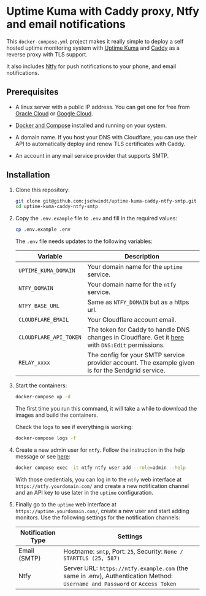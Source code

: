 # Uptime Kuma with Caddy proxy, Ntfy and email notifications

This `docker-compose.yml` project makes it really simple to deploy a self hosted uptime monitoring system with [Uptime Kuma](https://github.com/louislam/uptime-kuma) and [Caddy](https://caddyserver.com/) as a reverse proxy with TLS support.

It also includes [Ntfy](https://github.com/binwiederhier/ntfy) for push notifications to your phone, and email notifications.

## Prerequisites

- A linux server with a public IP address. You can get one for free from [Oracle Cloud](https://www.oracle.com/cloud/free/) or [Google Cloud](https://cloud.google.com/free).

- [Docker and Compose](https://docs.docker.com/engine/install/ubuntu/) installed and running on your system.

- A domain name. If you host your DNS with Cloudflare, you can use their API to automatically deploy and renew TLS certificates with Caddy.

- An account in any mail service provider that supports SMTP.

## Installation

1. Clone this repository:

    ```bash
    git clone git@github.com:jschwindt/uptime-kuma-caddy-ntfy-smtp.git
    cd uptime-kuma-caddy-ntfy-smtp
    ```
2. Copy the `.env.example` file to `.env` and fill in the required values:

    ```bash
    cp .env.example .env
    ```
    The `.env` file needs updates to the following variables:

    | Variable | Description |
    | --- | --- |
    | `UPTIME_KUMA_DOMAIN` | Your domain name for the `uptime` service. |
    | `NTFY_DOMAIN` | Your domain name for the `ntfy` service. |
    | `NTFY_BASE_URL` | Same as `NTFY_DOMAIN` but as a https url. |
    | `CLOUDFLARE_EMAIL` | Your Cloudflare account email. |
    | `CLOUDFLARE_API_TOKEN` | The token for Caddy to handle DNS changes in Cloudflare. Get it [here](https://dash.cloudflare.com/profile/api-tokens) with `DNS:Edit` permissions. |
    | `RELAY_xxxx` | The config for your SMTP service provider account. The example given is for the Sendgrid service. |

3. Start the containers:

    ```bash
    docker-compose up -d
    ```
    The first time you run this command, it will take a while to download the images and build the containers.

    Check the logs to see if everything is working:

    ```bash
    docker-compose logs -f
    ```
4. Create a new admin user for `ntfy`. Follow the instruction in the help message or see [here](https://docs.ntfy.sh/config/#users-and-roles):

    ```bash
    docker compose exec -it ntfy ntfy user add --role=admin --help
    ```
    With those credentials, you can log in to the `ntfy` web interface at `https://ntfy.yourdomain.com/` and create a new notification channel and an API key to use later in the `uptime` configuration.

5. Finally go to the `uptime` web interface at `https://uptime.yourdomain.com/`, create a new user and start adding monitors. Use the following settings for the notification channels:

    | Notification Type | Settings |
    | --- | --- |
    | Email (SMTP) | Hostname: `smtp`, Port: `25`, Security: `None / STARTTLS (25, 587)` |
    | Ntfy | Server URL: `https://ntfy.example.com` (the same in .env), Authentication Method: `Username and Password` or `Access Token`|
